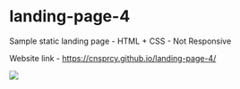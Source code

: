# landing-page-4
Sample static landing page - HTML + CSS - Not Responsive

Website link - https://cnsprcy.github.io/landing-page-4/

<img src="https://i.ibb.co/z7mpRDL/landing-page-4-screenshot.png">
